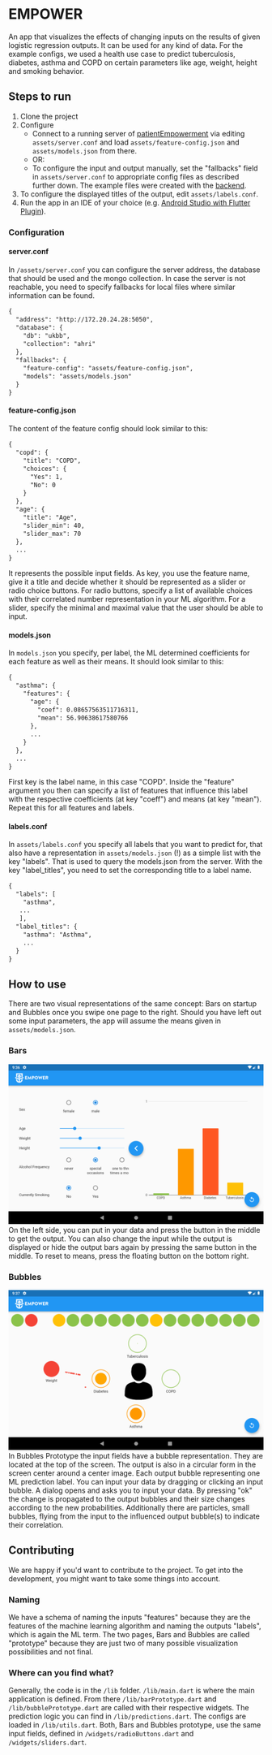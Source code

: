 # EMPOWER

An app that visualizes the effects of changing inputs on the results of given logistic regression outputs.
It can be used for any kind of data. For the example configs, we used a health use case to predict tuberculosis, diabetes, asthma and COPD on certain parameters like age, weight, height and smoking behavior.

## Steps to run
1. Clone the project
2. Configure
    * Connect to a running server of [patientEmpowerment](https://github.com/KBorchar/patientEmpowerment) via editing `assets/server.conf` and load `assets/feature-config.json` and `assets/models.json` from there. 
    * OR:
    * To configure the input and output manually, set the "fallbacks" field in `assets/server.conf` to appropriate config files as described further down.
The example files were created with the [backend](https://github.com/KBorchar/patientEmpowerment).
3. To configure the displayed titles of the output, edit `assets/labels.conf`.
4. Run the app in an IDE of your choice (e.g. [Android Studio with Flutter Plugin](https://androiddvlpr.com/flutter-android-studio/)).

### Configuration
#### server.conf
In `/assets/server.conf` you can configure the server address, the database that should be used and the mongo collection. In case the server is not reachable, you need to specify fallbacks for local files where similar information can be found.
```
{
  "address": "http://172.20.24.28:5050",
  "database": {
    "db": "ukbb",
    "collection": "ahri"
  },
  "fallbacks": {
    "feature-config": "assets/feature-config.json",
    "models": "assets/models.json"
  }
}
```

#### feature-config.json
The content of the feature config should look similar to this:
```
{
  "copd": {
    "title": "COPD",
    "choices": {
      "Yes": 1,
      "No": 0
    }
  },
  "age": {
    "title": "Age",
    "slider_min": 40,
    "slider_max": 70
  },
  ...
}
```
It represents the possible input fields.
As key, you use the feature name, give it a title and decide whether it should be represented as a slider or radio choice buttons. For radio buttons, specify a list of available choices with their correlated number representation in your ML algorithm. For a slider, specify the minimal and maximal value that the user should be able to input.

#### models.json
In `models.json` you specify, per label, the ML determined coefficients for each feature as well as their means. It should look similar to this:
```
{
  "asthma": {
    "features": {
      "age": {
        "coef": 0.08657563511716311, 
        "mean": 56.90638617580766
      },
      ...
    }
  },
  ...
}
```
First key is the label name, in this case "COPD". Inside the "feature" argument you then can specify a list of features that influence this label with the respective coefficients (at key "coeff") and means (at key "mean"). Repeat this for all features and labels.

#### labels.conf
In `assets/labels.conf` you specify all labels that you want to predict for, that also have a representation in `assets/models.json` (!) as a simple list with the key "labels". That is used to query the models.json from the server.
With the key "label_titles", you need to set the corresponding title to a label name.

```
{
  "labels": [
  	"asthma",
   ...
   ],
  "label_titles": {
    "asthma": "Asthma",
    ...
  }
}
```


## How to use
There are two visual representations of the same concept: Bars on startup and Bubbles once you swipe one page to the right.
Should you have left out some input parameters, the app will assume the means given in `assets/models.json`.

### Bars
![Alt text](/assets/bars_prototype.png "Bars Prototype")
On the left side, you can put in your data and press the button in the middle to get the output. You can also change the input while the output is displayed or hide the output bars again by pressing the same button in the middle. To reset to means, press the floating button on the bottom right.

### Bubbles
![Alt text](/assets/bubbles_prototype.png "Bubbles Prototype")
In Bubbles Prototype the input fields have a bubble representation. They are located at the top of the screen. The output is also in a circular form in the screen center around a center image. Each output bubble representing one ML prediction label. You can input your data by dragging or clicking an input bubble. A dialog opens and asks you to input your data. By pressing "ok" the change is propagated to the output bubbles and their size changes according to the new probabilities. Additionally there are particles, small bubbles, flying from the input to the influenced output bubble(s) to indicate their correlation.


## Contributing
We are happy if you'd want to contribute to the project. To get into the development, you might want to take some things into account.
### Naming
We have a schema of naming the inputs "features" because they are the features of the machine learning algorithm and naming the outputs "labels", which is again the ML term.
The two pages, Bars and Bubbles are called "prototype" because they are just two of many possible visualization possibilities and not final.

### Where can you find what?
Generally, the code is in the `/lib` folder. `/lib/main.dart` is where the main application is defined. From there `/lib/barPrototype.dart` and `/lib/bubblePrototype.dart` are called with their respective widgets.
The prediction logic you can find in `/lib/predictions.dart`. The configs are loaded in `/lib/utils.dart`.
Both, Bars and Bubbles prototype, use the same input fields, defined in `/widgets/radioButtons.dart` and `/widgets/sliders.dart`.

